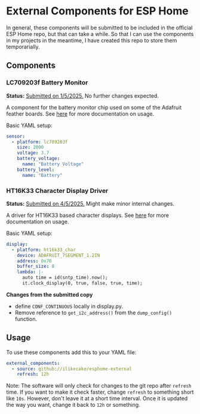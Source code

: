 # External Components for ESP Home

In general, these components will be submitted to be included in the official ESP Home repo, but that can take a while. So that I can use the components in my projects in the meantime, I have created this repo to store them temporarially.

## Components

### LC709203f Battery Monitor

**Status:** [Submitted on 1/5/2025.](https://github.com/esphome/esphome/pull/8037) No further changes expected.

A component for the battery monitor chip used on some of the Adafruit feather boards. See [here](https://github.com/ilikecake/esphome-docs/blob/9fd848a7df08a12a41c29e7bce224529517cb68e/components/sensor/lc709203f.rst) for more documentation on usage. 

Basic YAML setup:

```yaml
sensor:
  - platform: lc709203f
    size: 2000
    voltage: 3.7
    battery_voltage:
      name: "Battery Voltage"
    battery_level:
      name: "Battery"
```

### HT16K33 Character Display Driver

**Status:** [Submitted on 4/5/2025.](https://github.com/esphome/esphome/pull/8520) Might make minor internal changes.

A driver for HT16K33 based character displays. See [here](https://github.com/ilikecake/esphome-docs/blob/f764c658b156498e4d027ab4ed47ba3fc3f97e88/components/display/ht16k33-char.rst) for more documentation on usage.

Basic YAML setup:

```yaml
display:
  - platform: ht16k33_char
    device: ADAFRUIT_7SEGMENT_1.2IN
    address: 0x70
    buffer_size: 8
    lambda: |-
      auto time = id(sntp_time).now();
      it.clock_display(0, true, false, true, time);
```

**Changes from the submitted copy**

* define `CONF_CONTINUOUS` locally in display.py.
* Remove reference to `get_i2c_address()` from the `dump_config()` function.

## Usage

To use these components add this to your YAML file:

```yaml
external_components:
  - source: github://ilikecake/esphome-external
    refresh: 12h
```

Note: The software will only check for changes to the git repo after `refresh` time. If you want to make it check faster, change `refresh` to something short like `10s`. However, don't leave it at a short time interval. Once it is updated the way you want, change it back to `12h` or something.
